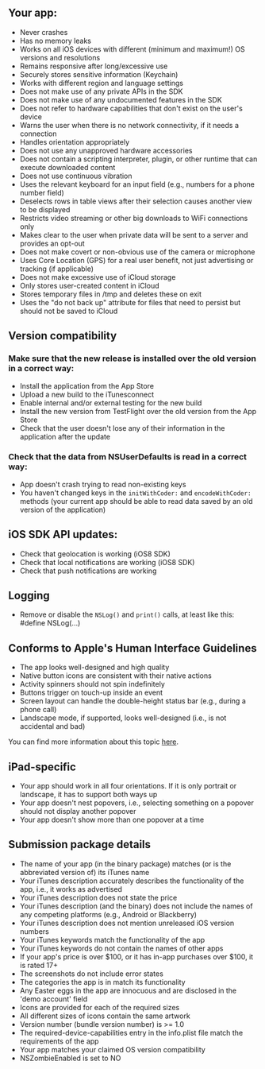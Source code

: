 ## Your app:

* Never crashes
* Has no memory leaks
* Works on all iOS devices with different (minimum and maximum!) OS versions and resolutions
* Remains responsive after long/excessive use
* Securely stores sensitive information (Keychain)
* Works with different region and language settings
* Does not make use of any private APIs in the SDK
* Does not make use of any undocumented features in the SDK
* Does not refer to hardware capabilities that don't exist on the user's device
* Warns the user when there is no network connectivity, if it needs a connection
* Handles orientation appropriately
* Does not use any unapproved hardware accessories
* Does not contain a scripting interpreter, plugin, or other runtime that can execute downloaded content
* Does not use continuous vibration
* Uses the relevant keyboard for an input field (e.g., numbers for a phone number field)
* Deselects rows in table views after their selection causes another view to be displayed
* Restricts video streaming or other big downloads to WiFi connections only
* Makes clear to the user when private data will be sent to a server and provides an opt-out
* Does not make covert or non-obvious use of the camera or microphone
* Uses Core Location (GPS) for a real user benefit, not just advertising or tracking (if applicable)
* Does not make excessive use of iCloud storage
* Only stores user-created content in iCloud
* Stores temporary files in /tmp and deletes these on exit
* Uses the "do not back up" attribute for files that need to persist but should not be saved to iCloud

## Version compatibility

### Make sure that the new release is installed over the old version in a correct way:

* Install the application from the App Store
* Upload a new build to the iTunesconnect
* Enable internal and/or external testing for the new build
* Install the new version from TestFlight over the old version from the App Store
* Check that the user doesn't lose any of their information in the application after the update

### Check that the data from NSUserDefaults is read in a correct way:

* App doesn't crash trying to read non-existing keys
* You haven't changed keys in the `initWithCoder:` and `encodeWithCoder:` methods (your current app should be able to read data saved by an old version of the application)  

## iOS SDK API updates:

* Check that geolocation is working (iOS8 SDK)
* Check that local notifications are working (iOS8 SDK)
* Check that push notifications are working

## Logging

* Remove or disable the `NSLog()` and `print()` calls, at least like this: #define NSLog(...)  

## Conforms to Apple's Human Interface Guidelines

* The app looks well-designed and high quality
* Native button icons are consistent with their native actions
* Activity spinners should not spin indefinitely
* Buttons trigger on touch-up inside an event
* Screen layout can handle the double-height status bar (e.g., during a phone call)
* Landscape mode, if supported, looks well-designed (i.e., is not accidental and bad)

You can find more information about this topic [here][1].

## iPad-specific

* Your app should work in all four orientations. If it is only portrait or landscape, it has to support both ways up
* Your app doesn't nest popovers, i.e., selecting something on a popover should not display another popover
* Your app doesn't show more than one popover at a time

## Submission package details

* The name of your app (in the binary package) matches (or is the abbreviated version of) its iTunes name
* Your iTunes description accurately describes the functionality of the app, i.e., it works as advertised
* Your iTunes description does not state the price
* Your iTunes description (and the binary) does not include the names of any competing platforms (e.g., Android or Blackberry)
* Your iTunes description does not mention unreleased iOS version numbers
* Your iTunes keywords match the functionality of the app
* Your iTunes keywords do not contain the names of other apps
* If your app's price is over $100, or it has in-app purchases over $100, it is rated 17+
* The screenshots do not include error states
* The categories the app is in match its functionality
* Any Easter eggs in the app are innocuous and are disclosed in the 'demo account' field
* Icons are provided for each of the required sizes
* All different sizes of icons contain the same artwork
* Version number (bundle version number) is >= 1.0
* The required-device-capabilities entry in the info.plist file match the requirements of the app
* Your app matches your claimed OS version compatibility
* NSZombieEnabled is set to NO

[1]:	https://developer.apple.com/ios/human-interface-guidelines/overview/design-principles/
